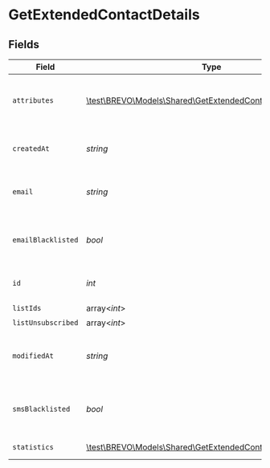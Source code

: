 # GetExtendedContactDetails


## Fields

| Field                                                                                                                       | Type                                                                                                                        | Required                                                                                                                    | Description                                                                                                                 | Example                                                                                                                     |
| --------------------------------------------------------------------------------------------------------------------------- | --------------------------------------------------------------------------------------------------------------------------- | --------------------------------------------------------------------------------------------------------------------------- | --------------------------------------------------------------------------------------------------------------------------- | --------------------------------------------------------------------------------------------------------------------------- |
| `attributes`                                                                                                                | [\test\BREVO\Models\Shared\GetExtendedContactDetailsAttributes](../../Models/Shared/GetExtendedContactDetailsAttributes.md) | :heavy_check_mark:                                                                                                          | Set of attributes of the contact                                                                                            | {<br/>"name": "Joe",<br/>"email": "joe@example.com"<br/>}                                                                   |
| `createdAt`                                                                                                                 | *string*                                                                                                                    | :heavy_check_mark:                                                                                                          | Creation UTC date-time of the contact (YYYY-MM-DDTHH:mm:ss.SSSZ)                                                            | 2017-05-12 12:30:00 +0000 UTC                                                                                               |
| `email`                                                                                                                     | *string*                                                                                                                    | :heavy_check_mark:                                                                                                          | Email address of the contact for which you requested the details                                                            | john.smith@example.com                                                                                                      |
| `emailBlacklisted`                                                                                                          | *bool*                                                                                                                      | :heavy_check_mark:                                                                                                          | Blacklist status for email campaigns (true=blacklisted, false=not blacklisted)                                              | false                                                                                                                       |
| `id`                                                                                                                        | *int*                                                                                                                       | :heavy_check_mark:                                                                                                          | ID of the contact for which you requested the details                                                                       | 32                                                                                                                          |
| `listIds`                                                                                                                   | array<*int*>                                                                                                                | :heavy_check_mark:                                                                                                          | N/A                                                                                                                         |                                                                                                                             |
| `listUnsubscribed`                                                                                                          | array<*int*>                                                                                                                | :heavy_minus_sign:                                                                                                          | N/A                                                                                                                         |                                                                                                                             |
| `modifiedAt`                                                                                                                | *string*                                                                                                                    | :heavy_check_mark:                                                                                                          | Last modification UTC date-time of the contact (YYYY-MM-DDTHH:mm:ss.SSSZ)                                                   | 2017-05-12 12:30:00 +0000 UTC                                                                                               |
| `smsBlacklisted`                                                                                                            | *bool*                                                                                                                      | :heavy_check_mark:                                                                                                          | Blacklist status for SMS campaigns (true=blacklisted, false=not blacklisted)                                                | true                                                                                                                        |
| `statistics`                                                                                                                | [\test\BREVO\Models\Shared\GetExtendedContactDetailsStatistics](../../Models/Shared/GetExtendedContactDetailsStatistics.md) | :heavy_check_mark:                                                                                                          | Campaign statistics of the contact                                                                                          |                                                                                                                             |